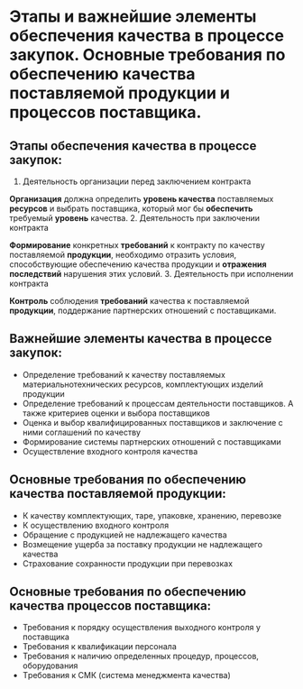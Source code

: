 # Этапы и важнейшие элементы обеспечения качества в процессе закупок. Основные требования по обеспечению качества поставляемой продукции и процессов поставщика.
## Этапы обеспечения качества в процессе закупок:
1. Деятельность организации перед заключением контракта

**Организация** должна определить **уровень качества** поставляемых **ресурсов** и выбрать поставщика, который мог бы **обеспечить** требуемый **уровень** качества.
2. Деятельность при заключении контракта

**Формирование** конкретных **требований** к контракту по качеству поставляемой **продукции**, необходимо отразить условия, способствующие обеспечению качества продукции и **отражения последствий** нарушения этих условий.
3. Деятельность при исполнении контракта

**Контроль** соблюдения **требований** качества к поставляемой **продукции**, поддержание партнерских отношений с поставщиками.
## Важнейшие элементы качества в процессе закупок:
* Определение требований к качеству поставляемых материальнотехнических ресурсов, комплектующих изделий продукции
* Определение требований к процессам деятельности поставщиков. А также критериев оценки и выбора поставщиков
* Оценка и выбор квалифицированных поставщиков и заключение с ними соглашений по качеству
* Формирование системы партнерских отношений с поставщиками
* Осуществление входного контроля качества
## Основные требования по обеспечению качества поставляемой продукции:
* К качеству комплектующих, таре, упаковке, хранению, перевозке
* К осуществлению входного контроля
* Обращение с продукцией не надлежащего качества
* Возмещение ущерба за поставку продукции не надлежащего качества
* Страхование сохранности продукции при перевозках
## Основные требования по обеспечению качества процессов поставщика:
* Требования к порядку осуществления выходного контроля у поставщика
* Требования к квалификации персонала
* Требования к наличию определенных процедур, процессов, оборудования
* Tребования к СМК (система менеджмента качества)
